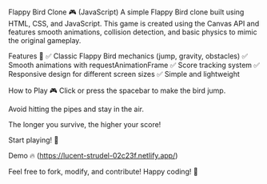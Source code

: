 Flappy Bird Clone 🎮 (JavaScript)
A simple Flappy Bird clone built using HTML, CSS, and JavaScript. This game is created using the Canvas API and features smooth animations, collision detection, and basic physics to mimic the original gameplay.

Features 🚀
✅ Classic Flappy Bird mechanics (jump, gravity, obstacles)
✅ Smooth animations with requestAnimationFrame
✅ Score tracking system
✅ Responsive design for different screen sizes
✅ Simple and lightweight

How to Play 🎮
Click or press the spacebar to make the bird jump.

Avoid hitting the pipes and stay in the air.

The longer you survive, the higher your score!

Start playing! 🎉

Demo 🔥
(https://lucent-strudel-02c23f.netlify.app/)

Feel free to fork, modify, and contribute! Happy coding! 🚀
